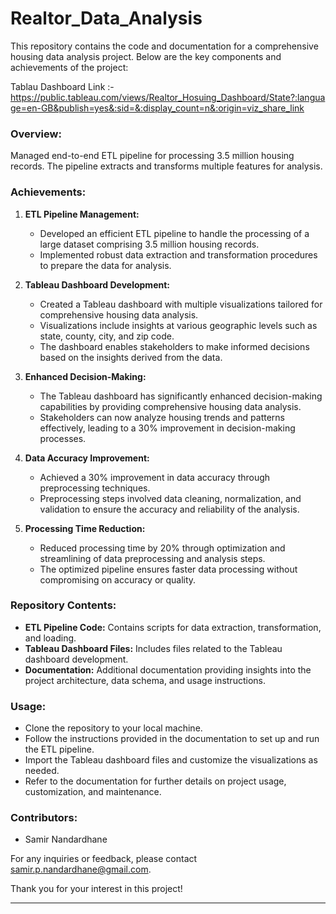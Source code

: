 # Realtor_Data_Analysis

This repository contains the code and documentation for a comprehensive housing data analysis project. Below are the key components and achievements of the project:

Tablau Dashboard Link :- https://public.tableau.com/views/Realtor_Hosuing_Dashboard/State?:language=en-GB&publish=yes&:sid=&:display_count=n&:origin=viz_share_link

### Overview:
Managed end-to-end ETL pipeline for processing 3.5 million housing records. The pipeline extracts and transforms multiple features for analysis.

### Achievements:
1. **ETL Pipeline Management:**
   - Developed an efficient ETL pipeline to handle the processing of a large dataset comprising 3.5 million housing records.
   - Implemented robust data extraction and transformation procedures to prepare the data for analysis.

2. **Tableau Dashboard Development:**
   - Created a Tableau dashboard with multiple visualizations tailored for comprehensive housing data analysis.
   - Visualizations include insights at various geographic levels such as state, county, city, and zip code.
   - The dashboard enables stakeholders to make informed decisions based on the insights derived from the data.

3. **Enhanced Decision-Making:**
   - The Tableau dashboard has significantly enhanced decision-making capabilities by providing comprehensive housing data analysis.
   - Stakeholders can now analyze housing trends and patterns effectively, leading to a 30% improvement in decision-making processes.

4. **Data Accuracy Improvement:**
   - Achieved a 30% improvement in data accuracy through preprocessing techniques.
   - Preprocessing steps involved data cleaning, normalization, and validation to ensure the accuracy and reliability of the analysis.

5. **Processing Time Reduction:**
   - Reduced processing time by 20% through optimization and streamlining of data preprocessing and analysis steps.
   - The optimized pipeline ensures faster data processing without compromising on accuracy or quality.

### Repository Contents:
- **ETL Pipeline Code:** Contains scripts for data extraction, transformation, and loading.
- **Tableau Dashboard Files:** Includes files related to the Tableau dashboard development.
- **Documentation:** Additional documentation providing insights into the project architecture, data schema, and usage instructions.

### Usage:
- Clone the repository to your local machine.
- Follow the instructions provided in the documentation to set up and run the ETL pipeline.
- Import the Tableau dashboard files and customize the visualizations as needed.
- Refer to the documentation for further details on project usage, customization, and maintenance.

### Contributors:
- Samir Nandardhane

For any inquiries or feedback, please contact samir.p.nandardhane@gmail.com.

Thank you for your interest in this project!

---
